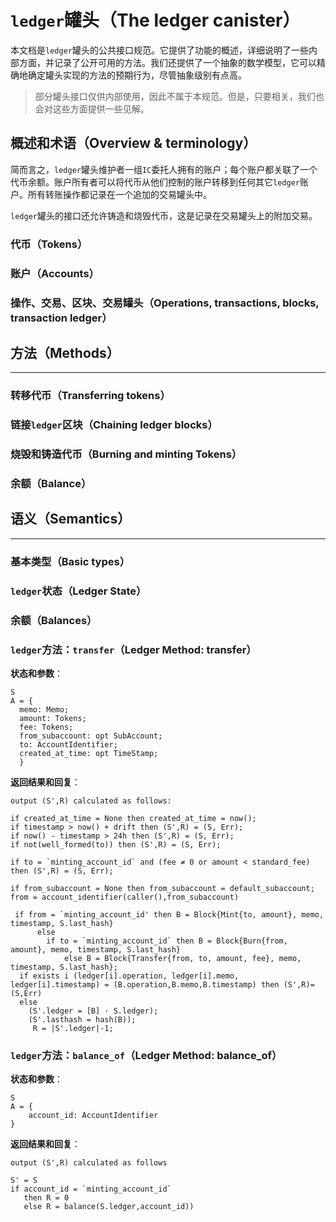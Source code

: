 # `ledger`罐头（The ledger canister）

本文档是`ledger`罐头的公共接口规范。它提供了功能的概述，详细说明了一些内部方面，并记录了公开可用的方法。我们还提供了一个抽象的数学模型，它可以精确地确定罐头实现的方法的预期行为，尽管抽象级别有点高。

> 部分罐头接口仅供内部使用，因此不属于本规范。但是，只要相关，我们也会对这些方面提供一些见解。

## 概述和术语（Overview & terminology）

简而言之，`ledger`罐头维护者一组`IC`委托人拥有的账户；每个账户都关联了一个代币余额。账户所有者可以将代币从他们控制的账户转移到任何其它`ledger`账户。所有转账操作都记录在一个追加的交易罐头中。

`ledger`罐头的接口还允许铸造和烧毁代币，这是记录在交易罐头上的附加交易。

### 代币（Tokens）

### 账户（Accounts）

### 操作、交易、区块、交易罐头（Operations, transactions, blocks, transaction ledger）

## 方法（Methods）

----

###  转移代币（Transferring tokens）

### 链接`ledger`区块（Chaining ledger blocks）

### 烧毁和铸造代币（Burning and minting Tokens）

### 余额（Balance）

## 语义（Semantics）

----

### 基本类型（Basic types）

### `ledger`状态（Ledger State）

### 余额（Balances）

### `ledger`方法：`transfer`（Ledger Method: transfer）

**状态和参数**：

``` candid
S
A = {
  memo: Memo;
  amount: Tokens;
  fee: Tokens;
  from_subaccount: opt SubAccount;
  to: AccountIdentifier;
  created_at_time: opt TimeStamp;
  }
```

**返回结果和回复**：

``` candid
output (S',R) calculated as follows:

if created_at_time = None then created_at_time = now();
if timestamp > now() + drift then (S',R) = (S, Err);
if now() - timestamp > 24h then (S',R) = (S, Err);
if not(well_formed(to)) then (S',R) = (S, Err);

if to = `minting_account_id` and (fee ≠ 0 or amount < standard_fee) then (S',R) = (S, Err);

if from_subaccount = None then from_subaccount = default_subaccount;
from = account_identifier(caller(),from_subaccount)

 if from = `minting_account_id' then B = Block{Mint{to, amount}, memo, timestamp, S.last_hash}
      else
        if to = `minting_account_id` then B = Block{Burn{from, amount}, memo, timestamp, S.last_hash}
            else B = Block{Transfer{from, to, amount, fee}, memo, timestamp, S.last_hash};
  if exists i (ledger[i].operation, ledger[i].memo, ledger[i].timestamp) = (B.operation,B.memo,B.timestamp) then (S',R)=(S,Err)
  else
    (S'.ledger = [B] · S.ledger);
    (S'.lasthash = hash(B));
     R = |S'.ledger|-1;
```

### `ledger`方法：`balance_of`（Ledger Method: balance_of）

**状态和参数**：

``` candid
S
A = {
    account_id: AccountIdentifier
}
```

**返回结果和回复**：

``` candid
output (S',R) calculated as follows

S' = S
if account_id = `minting_account_id`
   then R = 0
   else R = balance(S.ledger,account_id))
```